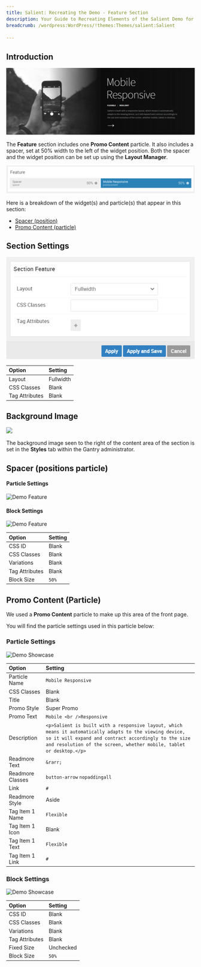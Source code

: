 ```yaml
---
title: Salient: Recreating the Demo - Feature Section
description: Your Guide to Recreating Elements of the Salient Demo for WordPress
breadcrumb: /wordpress:WordPress/!themes:Themes/salient:Salient

---
```


## Introduction

![](assets/demo_7.png)

The **Feature** section includes one **Promo Content** particle. It also includes a spacer, set at 50% width to the left of the widget position. Both the spacer and the widget position can be set up using the **Layout Manager**.

![](assets/home_feature.png)

Here is a breakdown of the widget(s) and particle(s) that appear in this section:

* [Spacer (position)](#spacer-(positions-particle))
* [Promo Content (particle)](#promo-content-(particle))

## Section Settings

![](assets/demo_feature_settings.png)

| Option         | Setting   |
| :-----         | :-----    |
| Layout         | Fullwidth |
| CSS Classes    | Blank     |
| Tag Attributes | Blank     |

## Background Image

![](demo_feature_image.png)

The background image seen to the right of the content area of the section is set in the **Styles** tab within the Gantry administrator.

## Spacer (positions particle)

#### Particle Settings

![Demo Feature](demo_feature_1.png)

#### Block Settings

![Demo Feature](demo_feature_2.png)

| Option         | Setting |
| :-----         | :-----  |
| CSS ID         | Blank   |
| CSS Classes    | Blank   |
| Variations     | Blank   |
| Tag Attributes | Blank   |
| Block Size     | `50%`   |


## Promo Content (Particle)

We used a **Promo Content** particle to make up this area of the front page.

You will find the particle settings used in this particle below:

### Particle Settings

![Demo Showcase](demo_feature_3.png)

| Option           | Setting                                                                                                                                                                                                                    |
| :-----           | :-----                                                                                                                                                                                                                     |
| Particle Name    | `Mobile Responsive`                                                                                                                                                                                                   |
| CSS Classes      | Blank                                                                                                                                                                                                                      |
| Title            | Blank                                                                                                                                                                                                                      |
| Promo Style      | Super Promo                                                                                                                                                                                                                |
| Promo Text       | `Mobile <br />Responsive` |
| Description      | `<p>Salient is built with a responsive layout, which means it automatically adapts to the viewing device, so it will expand and contract accordingly to the size and resolution of the screen, whether mobile, tablet or desktop.</p>`                                                                                                                                                                                                                      |
| Readmore Text    | `&rarr;`                                                                                                                                                                                                                   |
| Readmore Classes | `button-arrow` `nopaddingall`                                                                                                                                                                                              |
| Link             | `#`                                                                                                                                                                                                                        |
| Readmore Style   | Aside                                                                                                                                                                                                                      |
| Tag Item 1 Name  | `Flexible`                                                                                                                                                                                                                |
| Tag Item 1 Icon  | Blank                                                                                                                                                                                                                      |
| Tag Item 1 Text  | `Flexible`                                                                                                                                                                                                                |
| Tag Item 1 Link  | `#`                                                                                                                                                                                                                        |

### Block Settings

![Demo Showcase](demo_feature_4.png)

| Option         | Setting   |
| :-----         | :-----    |
| CSS ID         | Blank     |
| CSS Classes    | Blank     |
| Variations     | Blank     |
| Tag Attributes | Blank     |
| Fixed Size     | Unchecked |
| Block Size     | `50%`     |